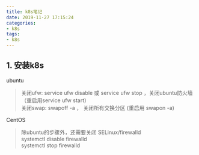 ```yaml
---
title: k8s笔记
date: 2019-11-27 17:15:24
categories:
- k8s
tags: 
- k8s
---
```


## 1. 安装k8s  
ubuntu
 > 关闭ufw: service ufw disable 或 service ufw stop  ，关闭ubuntu防火墙（重启用service ufw start）  
   关闭swap: swapoff -a ， 关闭所有交换分区 (重启用 swapon -a)   

CentOS  
 > 除ubuntu的步骤外，还需要关闭 SELinux/firewalld  
 systemctl disable firewalld  
 systemctl stop firewalld 
